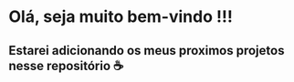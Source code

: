 # Olá, seja muito bem-vindo !!!
## Estarei adicionando os meus proximos projetos nesse repositório :coffee:
